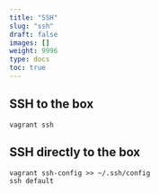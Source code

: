 ```yaml
---
title: "SSH"
slug: "ssh"
draft: false
images: []
weight: 9996
type: docs
toc: true
---
```


## SSH to the box
    vagrant ssh

## SSH directly to the box
    vagrant ssh-config >> ~/.ssh/config
    ssh default

